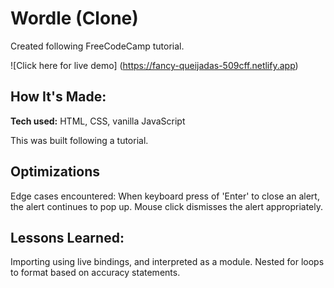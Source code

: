 # Wordle (Clone)
Created following FreeCodeCamp tutorial.

![Click here for live demo] (https://fancy-queijadas-509cff.netlify.app)

## How It's Made:

**Tech used:** HTML, CSS, vanilla JavaScript

This was built following a tutorial. 

## Optimizations

Edge cases encountered: When keyboard press of 'Enter' to close an alert, the alert continues to pop up. Mouse click dismisses the alert appropriately.

## Lessons Learned:

Importing using live bindings, and interpreted as a module. Nested for loops to format based on accuracy statements.